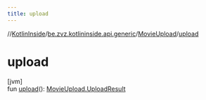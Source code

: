 ```yaml
---
title: upload
---
```

//[KotlinInside](../../../index.html)/[be.zvz.kotlininside.api.generic](../index.html)/[MovieUpload](index.html)/[upload](upload.html)



# upload



[jvm]\
fun [upload](upload.html)(): [MovieUpload.UploadResult](-upload-result/index.html)




